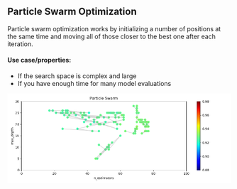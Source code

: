 ## Particle Swarm Optimization

Particle swarm optimization works by initializing a number of positions at the same time and moving all of those closer to the best one after each iteration.

#### Use case/properties:
- If the search space is complex and large
- If you have enough time for many model evaluations

<p align="center">
<img src="./plots/search_path_Particle Swarm.png" width="1000"/>
</p>
